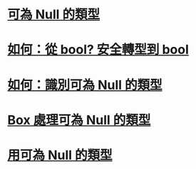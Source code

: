 # [可為 Null 的類型](index.md)
# [如何：從 bool? 安全轉型到 bool](how-to-safely-cast-from-bool-to-bool.md)
# [如何：識別可為 Null 的類型](how-to-identify-a-nullable-type.md)
# [Box 處理可為 Null 的類型](boxing-nullable-types.md)
# [用可為 Null 的類型](using-nullable-types.md)
